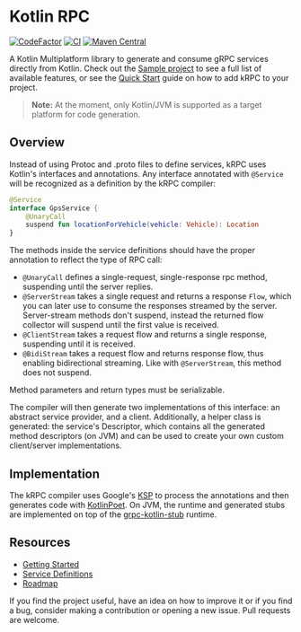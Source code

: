 # Kotlin RPC

[![CodeFactor](https://www.codefactor.io/repository/github/darvld/krpc/badge/main)](https://www.codefactor.io/repository/github/darvld/krpc/overview/main)
[![CI](https://github.com/darvld/krpc/actions/workflows/ci.yml/badge.svg)](https://github.com/darvld/krpc/actions/workflows/ci.yml)
[![Maven Central](https://img.shields.io/maven-central/v/io.github.darvld.krpc/krpc-runtime.svg?label=Maven%20Central)](https://search.maven.org/search?q=g:%22io.github.darvld.krpc%22%20AND%20a:%22krpc-runtime%22)

A Kotlin Multiplatform library to generate and consume gRPC services directly from Kotlin. Check out
the [Sample project](https://github.com/darvld/krpc/tree/main/sample) to see a full list of available features, or see
the [Quick Start](docs/Basic.md) guide on how to add kRPC to your project.

> **Note:** At the moment, only Kotlin/JVM is supported as a target platform for code generation.

## Overview

Instead of using Protoc and .proto files to define services, kRPC uses Kotlin's interfaces and annotations. Any
interface annotated with `@Service` will be recognized as a definition by the kRPC compiler:

```kotlin
@Service
interface GpsService {
    @UnaryCall
    suspend fun locationForVehicle(vehicle: Vehicle): Location
}
```

The methods inside the service definitions should have the proper annotation to reflect the type of RPC call:

- `@UnaryCall` defines a single-request, single-response rpc method, suspending until the server replies.
- `@ServerStream` takes a single request and returns a response `Flow`, which you can later use to consume the responses
  streamed by the server. Server-stream methods don't suspend, instead the returned flow collector will suspend until
  the first value is received.
- `@ClientStream` takes a request flow and returns a single response, suspending until it is received.
- `@BidiStream` takes a request flow and returns response flow, thus enabling bidirectional streaming. Like
  with `@ServerStream`, this method does not suspend.

Method parameters and return types must be serializable.

The compiler will then generate two implementations of this interface: an abstract service provider, and a client.
Additionally, a helper class is generated: the service's Descriptor, which contains all the generated method
descriptors (on JVM) and can be used to create your own custom client/server implementations.

## Implementation

The kRPC compiler uses Google's [KSP](https://github.com/google/ksp) to process the annotations and then generates code
with [KotlinPoet](). On JVM, the runtime and generated stubs are implemented on top of
the [grpc-kotlin-stub](https://github.com/grpc/grpc-kotlin)
runtime.

## Resources

- [Getting Started](docs/Basic.md)
- [Service Definitions](docs/Advanced.md)
- [Roadmap](docs/Roadmap.md)

If you find the project useful, have an idea on how to improve it or if you find a bug, consider making a contribution
or opening a new issue. Pull requests are welcome.

